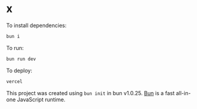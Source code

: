 # x

To install dependencies:

```bash
bun i
```

To run:

```bash
bun run dev
```

To deploy:

```bash
vercel
```

This project was created using `bun init` in bun v1.0.25. [Bun](https://bun.sh) is a fast all-in-one JavaScript runtime.
